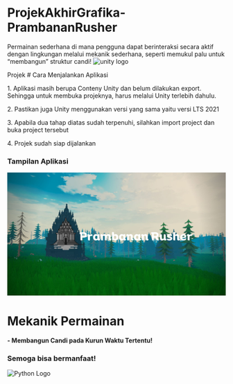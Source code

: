# ProjekAkhirGrafika-PrambananRusher

Permainan sederhana di mana pengguna dapat berinteraksi secara aktif dengan lingkungan melalui mekanik sederhana, seperti memukul palu untuk “membangun” struktur candi!
<img src="https://thestartupproject.io/wp-content/uploads/2023/11/Unity-Logo-White.webp" height="30" alt="unity logo"  />

<p></p>
Projek
# Cara Menjalankan Aplikasi
<p>1. Aplikasi masih berupa Conteny Unity dan belum dilakukan export. Sehingga untuk membuka projeknya, harus melalui Unity terlebih dahulu.</p>
<!-- <img src="https://github.com/icekimo49/Tugas-Kriptografi/blob/main/versi python.png"> -->
<p>2. Pastikan juga Unity menggunakan versi yang sama yaitu versi LTS 2021</p>
<!-- <img src="https://github.com/icekimo49/Tugas-Kriptografi/blob/main/pip install.png"> -->
<p>3. Apabila dua tahap diatas sudah terpenuhi, silahkan import project dan buka project tersebut</p>
<p>4. Projek sudah siap dijalankan</p>

<h3>Tampilan Aplikasi</h3>
<img src="https://github.com/muhammad-kal/Tugas-Kriptografi/blob/main/SS.jpg">

# Mekanik Permainan
<p><span style="font-weight:700">- Membangun Candi pada Kurun Waktu Tertentu!</span></p>


<h3>Semoga bisa bermanfaat!</h3>
<img src="https://thestartupproject.io/wp-content/uploads/2023/11/Unity-Logo-White.webp" height="120" alt="Python Logo" />
